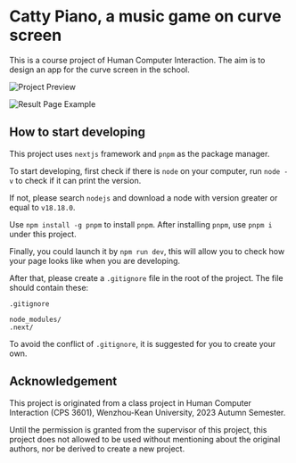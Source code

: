  Catty Piano, a music game on curve screen
====

This is a course project of Human Computer Interaction.
The aim is to design an app for the curve screen in the school.

![Project Preview](https://github.com/OzelotVanilla/CattyPiano/assets/97742527/ecceed4c-13bd-451a-b2c4-1f9ff7744910)

![Result Page Example](https://github.com/OzelotVanilla/CattyPiano/assets/59910575/77680557-22bd-4c92-b6ba-9ee4b17c1dd1)


How to start developing
----

This project uses `nextjs` framework and `pnpm` as the package manager.

To start developing, first check if there is `node` on your computer,
run `node -v` to check if it can print the version.

If not, please search `nodejs` and download a node
with version greater or equal to `v18.18.0`.

Use `npm install -g pnpm` to install `pnpm`.
After installing `pnpm`, use `pnpm i` under this project.

Finally, you could launch it by `npm run dev`,
this will allow you to check how your page looks like when you are developing.

After that, please create a `.gitignore` file in the root of the project.
The file should contain these:

```
.gitignore

node_modules/
.next/
```

To avoid the conflict of `.gitignore`, it is suggested for you to create your own.

Acknowledgement
----

This project is originated from a class project in Human Computer Interaction (CPS 3601),
Wenzhou-Kean University, 2023 Autumn Semester.

Until the permission is granted from the supervisor of this project,
this project does not allowed to be used without mentioning about the original authors,
nor be derived to create a new project.
